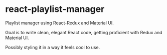 # react-playlist-manager
Playlist manager using React-Redux and Material UI.

Goal is to write clean, elegant React code, getting proficient with Redux and Material UI.

Possibly styling it in a way it feels cool to use.